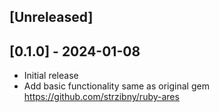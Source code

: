 ## [Unreleased]

## [0.1.0] - 2024-01-08

- Initial release
- Add basic functionality same as original gem https://github.com/strzibny/ruby-ares
